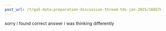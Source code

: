```yaml
---
post_url: /t/ga5-data-preparation-discussion-thread-tds-jan-2025/166576/66
---
```

sorry i found correct answer i was thinking differently